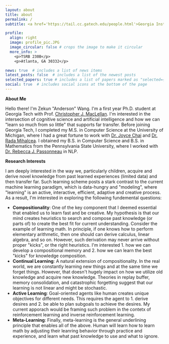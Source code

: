 ```yaml
---
layout: about
title: about
permalink: /
subtitle: <a href='https://tail.cc.gatech.edu/people.html'>Georgia Institute of Technology</a>

profile:
  align: right
  image: profile_pic.JPG
  image_circular: false # crops the image to make it circular
  more_info: >
    <p>TSRB 230B</p>
    <p>Atlanta, GA 30332</p>

news: true  # includes a list of news items
latest_posts: false  # includes a list of the newest posts
selected_papers: true # includes a list of papers marked as "selected={true}"
social: true  # includes social icons at the bottom of the page
---
```

**About Me**

Hello there! I'm Zekun "Anderson" Wang. I'm a first year Ph.D. student at Georgia Tech with Prof. [Christopher J. MacLellan](https://chrismaclellan.com/). I'm interested in the intersection of cognitive science and artificial intelligence and how we can "learn so much from so little" that supports far transfer. Before joining Georgia Tech, I completed my M.S. in Computer Science at the University of Michigan, where I had a great fortune to work with [Dr. Joyce Chai](https://web.eecs.umich.edu/~chaijy/) and [Dr. Rada Mihalcea](https://web.eecs.umich.edu/~mihalcea/). I obtained my B.S. in Computer Science and B.S. in Mathematics from the Pennsylvania State University, where I worked with [Dr. Rebecca J. Passonneau](https://sites.psu.edu/becky/) in NLP.

**Research Interests**

I am deeply interested in the way we, particularly children, acquire and derive novel knowledge from past learned experiences (limited data) and then transfer far. Such learning scheme posts a stark contrast to the current machine learning paradigm, which is data-hungry and "modeling", where "learning" is an active, interactive, efficient, adaptive and creative process. As a result, I'm interested in exploring the following fundemental questions:
- **Compositionality**: One of the key component that I deemed essential that enabled us to learn fast and be creative. My hypothesis is that our mind creates heuristics to search and compose past knowledge (or parts of) to create the best fit for current understanding. Consider the example of learning math. In principle, if one knows how to perform elementary arithmetic, then one should can derive calculus, linear algebra, and so on. However, such derivation may never arrive without proper "kicks", or the right heuristics. I'm interested 1. how we can develop a compositional memory and 2. how we can learn the best "kicks" for knowledge composition.
- **Continual Learning**: A natural extension of compositionality. In the real world, we are constantly learning new things and at the same time we forget things. However, that doesn't hugely impact on how we utilize old knowledge and acquire new knowledge. Theories in replay buffer, memory consolidation, and catastrophic forgetting suggest that our learning is not linear and might be stochastic.
- **Active Learning**: Goal-oriented agents like human creates unique objectives for different needs. This requires the agent to 1. derive desires and 2. be able to plan subgoals to achieve the desires. My current apporach would be framing such problem in the contetx of reinforcement learning and inverse reinforcement learning.
- **Meta-Learning**: Finally, meta-learning is the general underlining principle that enables all of the above. Human will learn how to learn math by adjusting their leanring behavior through practice and experience, and learn what past knowledge to use and what to ignore.
